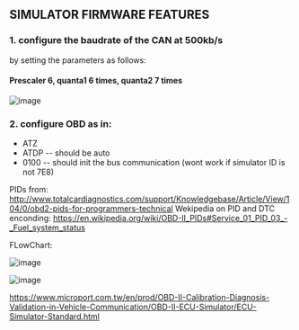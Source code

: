 ## SIMULATOR FIRMWARE FEATURES

### 1. configure the baudrate of the CAN at 500kb/s
by setting the parameters as follows: 

#### Prescaler 6, quanta1 6 times, quanta2 7 times

![image](https://user-images.githubusercontent.com/62667666/167127822-bf0330a3-aca4-4627-bfd7-89af6193090f.png)


### 2. configure OBD as in: 
   - ATZ
   - ATDP -- should be auto
   - 0100 -- should init the bus communication (wont work if simulator ID is not 7E8)
 

PIDs from: http://www.totalcardiagnostics.com/support/Knowledgebase/Article/View/104/0/obd2-pids-for-programmers-technical
Wekipedia on PID and DTC enconding: https://en.wikipedia.org/wiki/OBD-II_PIDs#Service_01_PID_03_-_Fuel_system_status


FLowChart:

![image](https://user-images.githubusercontent.com/62667666/166743350-3aaaf98e-6891-4add-8b12-f9a22da1087a.png)



![image](https://user-images.githubusercontent.com/62667666/166656708-d523614a-dfcb-4ca3-9262-55957ff5777b.png)



https://www.microport.com.tw/en/prod/OBD-II-Calibration-Diagnosis-Validation-in-Vehicle-Communication/OBD-II-ECU-Simulator/ECU-Simulator-Standard.html
